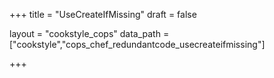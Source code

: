 +++
title = "UseCreateIfMissing"
draft = false

layout = "cookstyle_cops"
data_path = ["cookstyle","cops_chef_redundantcode_usecreateifmissing"]

+++

<!-- The content of this page is automatically generated from the
cops_chef_redundantcode_usecreateifmissing.yml file in github.com/chef/cookstyle/blob/master/docs-chef-io/data/cookstyle/. -->
